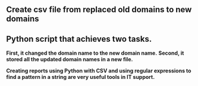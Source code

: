 ## Create csv file from replaced old domains to new domains
## Python script that achieves two tasks. 

**First, it changed the domain name to the new domain name.**
**Second, it stored all the updated domain names in a new file.**

**Creating reports using Python with CSV and using regular expressions to find a pattern in a string are very useful tools in IT support.**